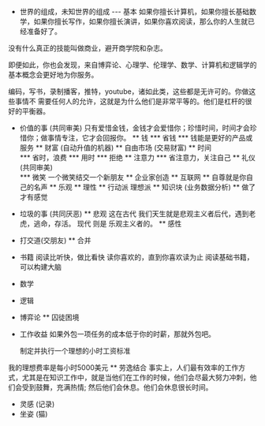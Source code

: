 * 世界的组成，未知世界的组成 ---  基本
 如果你擅长计算机，如果你擅长基础数学，如果你擅长写作，如果你擅长演讲，如果你喜欢阅读，那么你的人生就已经准备好了。
 
 没有什么真正的技能叫做商业，避开商学院和杂志。
 
 即便如此，你也会发现，来自博弈论、心理学、伦理学、数学、计算机和逻辑学的基本概念会更好地为你服务。
 
 编码，写书，录制播客，推特，youtube，诸如此类，这些都是无许可的。你做这些事情不
 需要任何人的允许，这就是为什么他们是非常平等的。他们是杠杆的很好的平衡器。
* 价值的事 (共同审美)
只有爱惜金钱，金钱才会爱惜你；珍惜时间，时间才会珍惜你；做事情专注，它才会回报你。
** 钱
*** 省钱 
*** 钱能是更好的产品或服务 
** 财富 (自动升值的机器)
** 自由市场 (交易财富)
** 时间    
*** 省时，浪费 
*** 用时 
*** 拒绝
** 注意力
*** 省注意力，关注自己 
** 礼仪 (共同审美)    
*** 微笑
    一个微笑结交一个新朋友
** 企业家创造
** 互联网
** 自尊就是你自己的名声
** 乐观
** 理性
** 行动派
   理想派
** 知识块 (业务数据分析)
** 做了才有感觉
* 垃圾的事 (共同厌恶)
** 悲观
  这在古代 我们天生就是悲观主义者后代，遇到老虎，逃命，存活。
  现代 则是 乐观主义者的。
** 感性
* 打交道(交朋友)
** 合并
* 书籍 
阅读比听快，做比看快
读你喜欢的，直到你喜欢读为止
阅读基础书籍，可以构建大脑
* 数学
* 逻辑
* 博弈论
** 囚徒困境
* 工作收益
  如果外包一项任务的成本低于你的时薪，那就外包吧。

  制定并执行一个理想的小时工资标准

我的理想费率是每小时5000美元
** 劳逸结合
   事实上，人们最有效率的工作方式，尤其是在知识工作中，就是当他们在工作的时候，他们会尽最大努力冲刺，他们会受到鼓舞，充满热情; 然后他们会休息。他们会休息很长时间。
* 灵感 (记录)
* 坐姿 (猫)
